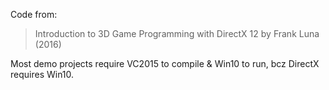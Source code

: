 Code from: 

>	Introduction to 3D Game Programming with DirectX 12 by Frank Luna (2016)

Most demo projects require VC2015 to compile & Win10 to run, bcz DirectX requires Win10.
